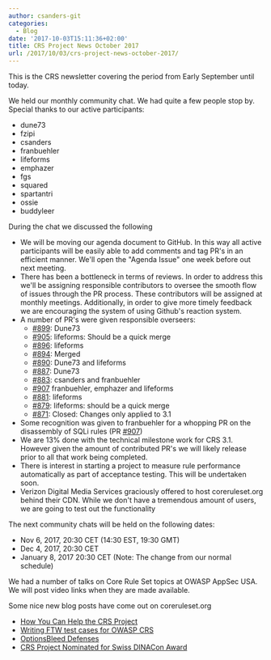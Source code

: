 ```yaml
---
author: csanders-git
categories:
  - Blog
date: '2017-10-03T15:11:36+02:00'
title: CRS Project News October 2017
url: /2017/10/03/crs-project-news-october-2017/
---
```



This is the CRS newsletter covering the period from Early September until today.

We held our monthly community chat. We had quite a few people stop by. Special thanks to our active participants:

- dune73
- fzipi
- csanders
- franbuehler
- lifeforms
- emphazer
- fgs
- squared
- spartantri
- ossie
- buddyleer

During the chat we discussed the following

- We will be moving our agenda document to GitHub. In this way all active participants will be easily able to add comments and tag PR's in an efficient manner. We'll open the "Agenda Issue" one week before out next meeting.
- There has been a bottleneck in terms of reviews. In order to address this we'll be assigning responsible contributors to oversee the smooth flow of issues through the PR process. These contributors will be assigned at monthly meetings. Additionally, in order to give more timely feedback we are encouraging the system of using Github's reaction system.
- A number of PR's were given responsible overseers: 
  - [\#899](https://github.com/coreruleset/coreruleset/pull/899): Dune73
  - [\#905](https://github.com/coreruleset/coreruleset/pull/905): lifeforms: Should be a quick merge
  - [\#896](https://github.com/coreruleset/coreruleset/pull/896): lifeforms
  - [\#894](https://github.com/coreruleset/coreruleset/pull/894): Merged
  - [\#890](https://github.com/coreruleset/coreruleset/pull/890): Dune73 and lifeforms
  - [\#887](https://github.com/coreruleset/coreruleset/pull/887): Dune73
  - [\#883](https://github.com/coreruleset/coreruleset/pull/883): csanders and franbuehler
  - [\#907](https://github.com/coreruleset/coreruleset/pull/907) franbuehler, emphazer and lifeforms
  - [\#881](https://github.com/coreruleset/coreruleset/pull/881): lifeforms
  - [\#879](https://github.com/coreruleset/coreruleset/pull/879): lifeforms: should be a quick merge
  - [\#871](https://github.com/coreruleset/coreruleset/pull/871): Closed: Changes only applied to 3.1
- Some recognition was given to franbuehler for a whopping PR on the disassembly of SQLi rules (PR [\#907](https://github.com/coreruleset/coreruleset/pull/907))
- We are 13% done with the technical milestone work for CRS 3.1. However given the amount of contributed PR's we will likely release prior to all that work being completed.
- There is interest in starting a project to measure rule performance automatically as part of acceptance testing. This will be undertaken soon.
- Verizon Digital Media Services graciously offered to host coreruleset.org behind their CDN. While we don't have a tremendous amount of users, we are going to test out the functionality

The next community chats will be held on the following dates:

- Nov 6, 2017, 20:30 CET (14:30 EST, 19:30 GMT)
- Dec 4, 2017, 20:30 CET
- January 8, 2017 20:30 CET (Note: The change from our normal schedule)

We had a number of talks on Core Rule Set topics at OWASP AppSec USA. We will post video links when they are made available.

Some nice new blog posts have come out on coreruleset.org

- [How You Can Help the CRS Project](https://coreruleset.org/20170913/how-you-can-help-the-crs-project/)
- [Writing FTW test cases for OWASP CRS](https://coreruleset.org/20170915/writing-ftw-test-cases-for-owasp-crs/)
- [OptionsBleed Defenses](https://coreruleset.org/20170920/optionsbleed/)
- [CRS Project Nominated for Swiss DINACon Award](https://coreruleset.org/20171003/crs-project-nominated-for-swiss-dinacon-award/)
